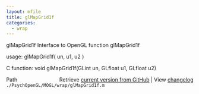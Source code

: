```yaml
---
layout: mfile
title: glMapGrid1f
categories:
  - wrap
---
```


glMapGrid1f  Interface to OpenGL function glMapGrid1f

usage:  glMapGrid1f\( un, u1, u2 \)

C function:  void glMapGrid1f\(GLint un, GLfloat u1, GLfloat u2\)


<div class="code_header" style="text-align:right;">
  <span style="float:left;">Path&nbsp;&nbsp;</span> <span class="counter">Retrieve <a href=
  "https://raw.github.com/Psychtoolbox-3/Psychtoolbox-3/beta/./PsychOpenGL/MOGL/wrap/glMapGrid1f.m">current version from GitHub</a> | View <a href=
  "https://github.com/Psychtoolbox-3/Psychtoolbox-3/commits/beta/./PsychOpenGL/MOGL/wrap/glMapGrid1f.m">changelog</a></span>
</div>
<div class="code">
  <code>./PsychOpenGL/MOGL/wrap/glMapGrid1f.m</code>
</div>
